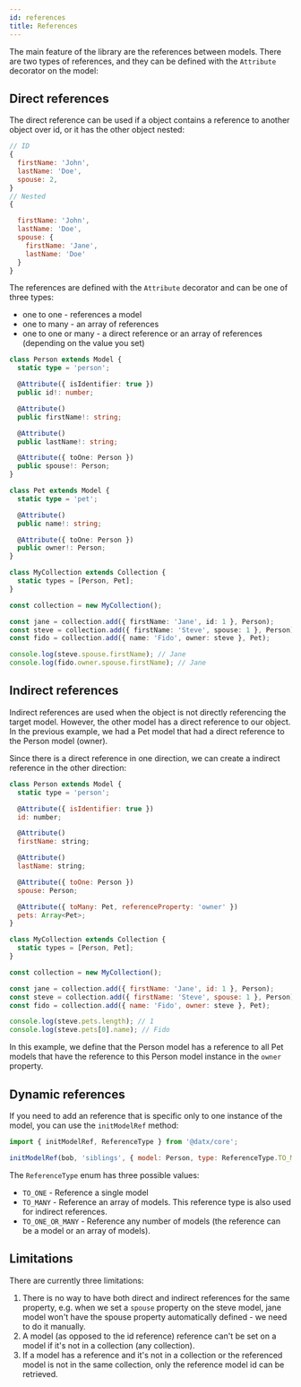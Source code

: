 ```yaml
---
id: references
title: References
---
```


The main feature of the library are the references between models. There are two types of references, and they can be defined with the `Attribute` decorator on the model:

## Direct references

The direct reference can be used if a object contains a reference to another object over id, or it has the other object nested:

```javascript
// ID
{
  firstName: 'John',
  lastName: 'Doe',
  spouse: 2,
}
// Nested
{

  firstName: 'John',
  lastName: 'Doe',
  spouse: {
    firstName: 'Jane',
    lastName: 'Doe'
  }
}
```

The references are defined with the `Attribute` decorator and can be one of three types:

- one to one - references a model
- one to many - an array of references
- one to one or many - a direct reference or an array of references (depending on the value you set)

```typescript
class Person extends Model {
  static type = 'person';

  @Attribute({ isIdentifier: true })
  public id!: number;

  @Attribute()
  public firstName!: string;

  @Attribute()
  public lastName!: string;

  @Attribute({ toOne: Person })
  public spouse!: Person;
}

class Pet extends Model {
  static type = 'pet';

  @Attribute()
  public name!: string;

  @Attribute({ toOne: Person })
  public owner!: Person;
}

class MyCollection extends Collection {
  static types = [Person, Pet];
}

const collection = new MyCollection();

const jane = collection.add({ firstName: 'Jane', id: 1 }, Person);
const steve = collection.add({ firstName: 'Steve', spouse: 1 }, Person);
const fido = collection.add({ name: 'Fido', owner: steve }, Pet);

console.log(steve.spouse.firstName); // Jane
console.log(fido.owner.spouse.firstName); // Jane
```

## Indirect references

Indirect references are used when the object is not directly referencing the target model. However, the other model has a direct reference to our object.
In the previous example, we had a Pet model that had a direct reference to the Person model (owner).

Since there is a direct reference in one direction, we can create a indirect reference in the other direction:

```javascript
class Person extends Model {
  static type = 'person';

  @Attribute({ isIdentifier: true })
  id: number;

  @Attribute()
  firstName: string;

  @Attribute()
  lastName: string;

  @Attribute({ toOne: Person })
  spouse: Person;

  @Attribute({ toMany: Pet, referenceProperty: 'owner' })
  pets: Array<Pet>;
}

class MyCollection extends Collection {
  static types = [Person, Pet];
}

const collection = new MyCollection();

const jane = collection.add({ firstName: 'Jane', id: 1 }, Person);
const steve = collection.add({ firstName: 'Steve', spouse: 1 }, Person);
const fido = collection.add({ name: 'Fido', owner: steve }, Pet);

console.log(steve.pets.length); // 1
console.log(steve.pets[0].name); // Fido
```

In this example, we define that the Person model has a reference to all Pet models that have the reference to this Person model instance in the `owner` property.

## Dynamic references

If you need to add an reference that is specific only to one instance of the model, you can use the `initModelRef` method:

```javascript
import { initModelRef, ReferenceType } from '@datx/core';

initModelRef(bob, 'siblings', { model: Person, type: ReferenceType.TO_MANY }, [john]);
```

The `ReferenceType` enum has three possible values:

- `TO_ONE` - Reference a single model
- `TO_MANY` - Reference an array of models. This reference type is also used for indirect references.
- `TO_ONE_OR_MANY` - Reference any number of models (the reference can be a model or an array of models).

## Limitations

There are currently three limitations:

1. There is no way to have both direct and indirect references for the same property, e.g. when we set a `spouse` property on the steve model, jane model won't have the spouse property automatically defined - we need to do it manually.
2. A model (as opposed to the id reference) reference can't be set on a model if it's not in a collection (any collection).
3. If a model has a reference and it's not in a collection or the referenced model is not in the same collection, only the reference model id can be retrieved.
